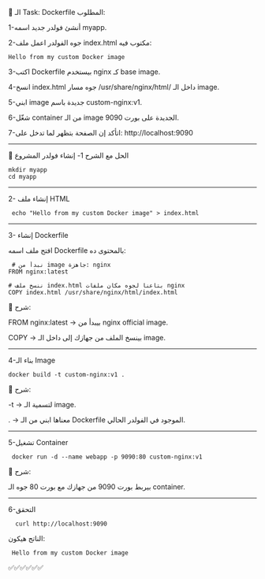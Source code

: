 🎯 الـ Task: Dockerfile
المطلوب:

1-أنشئ فولدر جديد اسمه myapp.

2-جوه الفولدر اعمل ملف index.html مكتوب فيه: 
       
    Hello from my custom Docker image
3-اكتب Dockerfile بيستخدم nginx كـ base image.

4-انسخ index.html جوه مسار /usr/share/nginx/html/ داخل الـ image.

5-ابني image جديدة باسم custom-nginx:v1.

6-شغّل container من الـ image الجديدة على بورت 9090.

7-اتأكد إن الصفحة بتظهر لما تدخل على: http://localhost:9090

_____________
📝 الحل مع الشرح
1- إنشاء فولدر المشروع

    mkdir myapp
    cd myapp
______
2- إنشاء ملف HTML

     echo "Hello from my custom Docker image" > index.html
_______
3- إنشاء Dockerfile

افتح ملف اسمه Dockerfile بالمحتوى ده:

     # نبدأ من image جاهزة: nginx
    FROM nginx:latest

    # ننسخ ملف index.html بتاعنا لجوه مكان ملفات nginx
    COPY index.html /usr/share/nginx/html/index.html

🔎 شرح:

  FROM nginx:latest → بيبدأ من nginx official image.

  COPY → بينسخ الملف من جهازك إلى داخل الـ image.
______
4-بناء الـ Image

    docker build -t custom-nginx:v1 .
🔎 شرح:

-t → لتسمية الـ image.

. → معناها ابني من الـ Dockerfile الموجود في الفولدر الحالي.

_______
5-تشغيل Container

     docker run -d --name webapp -p 9090:80 custom-nginx:v1
🔎 شرح:

بيربط بورت 9090 من جهازك مع بورت 80 جوه الـ container.
_______
6-التحقق

      curl http://localhost:9090

الناتج هيكون:

     Hello from my custom Docker image
✅✅✅✅✅✅



















